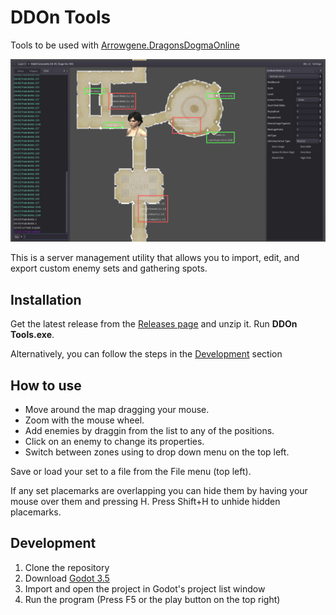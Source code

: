 # DDOn Tools

Tools to be used with [Arrowgene.DragonsDogmaOnline](https://github.com/sebastian-heinz/Arrowgene.DragonsDogmaOnline)

![Screenshot](info/readme%20screenshot.png)

This is a server management utility that allows you to import, edit, and export custom enemy sets and gathering spots.

## Installation

Get the latest release from the [Releases page](https://github.com/alborrajo/DDOn-Tools/releases) and unzip it. Run __DDOn Tools.exe__.

Alternatively, you can follow the steps in the [Development](#development) section

## How to use

- Move around the map dragging your mouse.
- Zoom with the mouse wheel.
- Add enemies by draggin from the list to any of the positions.
- Click on an enemy to change its properties.
- Switch between zones using to drop down menu on the top left.

Save or load your set to a file from the File menu (top left).

If any set placemarks are overlapping you can hide them by having your mouse over them and pressing H. Press Shift+H to unhide hidden placemarks.

## Development

1. Clone the repository
2. Download [Godot 3.5](https://godotengine.org/)
3. Import and open the project in Godot's project list window
4. Run the program (Press F5 or the play button on the top right)
